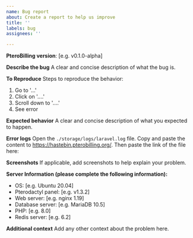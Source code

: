 ```yaml
---
name: Bug report
about: Create a report to help us improve
title: ''
labels: bug
assignees: ''

---
```


**PteroBilling version**: [e.g. v0.1.0-alpha]

**Describe the bug**
A clear and concise description of what the bug is.

**To Reproduce**
Steps to reproduce the behavior:
1. Go to '...'
2. Click on '....'
3. Scroll down to '....'
4. See error

**Expected behavior**
A clear and concise description of what you expected to happen.

**Error logs**
Open the `./storage/logs/laravel.log` file. Copy and paste the content to https://hastebin.pterobilling.org/. Then paste the link of the file here:


**Screenshots**
If applicable, add screenshots to help explain your problem.

**Server Information (please complete the following information):**
 - OS: [e.g. Ubuntu 20.04]
 - Pterodactyl panel: [e.g. v1.3.2]
 - Web server: [e.g. nginx 1.19]
 - Database server: [e.g. MariaDB 10.5]
 - PHP: [e.g. 8.0]
 - Redis server: [e.g. 6.2]

**Additional context**
Add any other context about the problem here.
